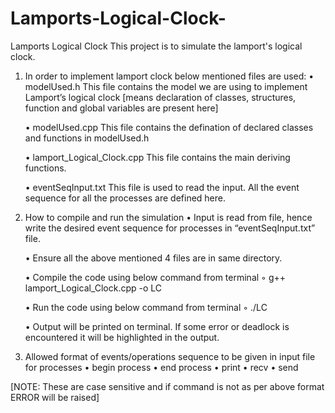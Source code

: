 # Lamports-Logical-Clock-
Lamports Logical Clock This project is to simulate the lamport's logical clock.

1. In order to implement lamport clock below mentioned files are used:
    • modelUsed.h
          This file contains the model we are using to implement Lamport’s logical clock [means declaration of classes, structures, function and global variables are present here]
          
    • modelUsed.cpp
          This file contains the defination of declared classes and functions in modelUsed.h
          
    • lamport_Logical_Clock.cpp
          This file contains the main deriving functions.
          
    • eventSeqInput.txt
          This file is used to read the input. All the event sequence for all the processes are defined here.

2. How to compile and run the simulation
    • Input is read from file, hence write the desired event sequence for processes in “eventSeqInput.txt” file.
      
    • Ensure all the above mentioned 4 files are in same directory.
      
    • Compile the code using below command from terminal
        ◦ g++ lamport_Logical_Clock.cpp -o LC
          
    • Run the code using below command from terminal
        ◦ ./LC
          
    • Output will be printed on terminal. If some error or deadlock is encountered it will be highlighted in the output.

3. Allowed format of events/operations  sequence to be given in input file for processes
    • begin process <processID>
    • end process <processID>
    • print <dataToPrint>
    • recv <processID> <msg>
    • send <processID> <msg>
      
[NOTE: These are case sensitive and if command is not as per above format ERROR will be raised]
